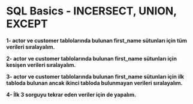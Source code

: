 # SQL Basics - INCERSECT, UNION, EXCEPT

**1- actor ve customer tablolarında bulunan first_name sütunları için tüm verileri sıralayalım.**

**2- actor ve customer tablolarında bulunan first_name sütunları için kesişen verileri sıralayalım.**

**3- actor ve customer tablolarında bulunan first_name sütunları için ilk tabloda bulunan ancak ikinci tabloda bulunmayan verileri sıralayalım.**

**4- İlk 3 sorguyu tekrar eden veriler için de yapalım.**
